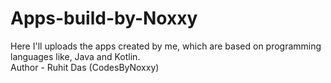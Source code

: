 # Apps-build-by-Noxxy
Here I'll uploads the apps created by me, which are based on programming languages like, Java and Kotlin.
<br>
Author - Ruhit Das (CodesByNoxxy)
